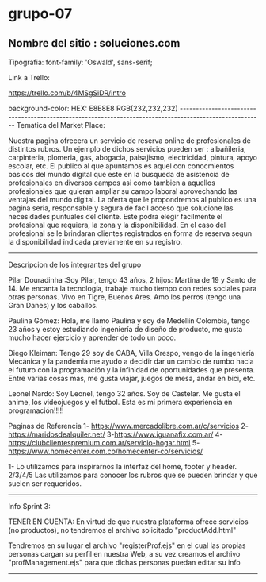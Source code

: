 # grupo-07

## Nombre del sitio : soluciones.com

Tipografia:
font-family: 'Oswald', sans-serif;

Link a Trello:

https://trello.com/b/4MSgSiDR/intro

 <link rel="preconnect" href="https://fonts.googleapis.com">
<link rel="preconnect" href="https://fonts.gstatic.com" crossorigin>
<link href="https://fonts.googleapis.com/css2?family=Oswald:wght@200&display=swap" rel="stylesheet">
background-color:
HEX: E8E8E8
RGB(232,232,232)
--------------------------------------------------------------------------------------------------------
Tematica del Market Place:

Nuestra pagina ofrecera un servicio de reserva online de profesionales de distintos rubros. Un ejemplo de dichos servicios pueden ser : albañileria, carpinteria, plomeria, gas, abogacia, paisajismo, electricidad, pintura, apoyo escolar, etc.
El publico al que apuntamos es aquel con conocmientos basicos del mundo digital que este en la busqueda de asistencia de profesionales en diversos campos asi como tambien a aquellos profesionales que quieran ampliar su campo laboral aprovechando las ventajas del mundo digital.
La oferta que le propondremos al publico es una pagina seria, responsable y segura de facil acceso que solucione las necesidades puntuales del cliente. Este podra elegir facilmente el profesional que requiera, la zona y la disponibilidad.
En el caso del profesional se le brindaran clientes registrados en forma de reserva segun la disponibilidad indicada previamente en su registro.

---

Descripcion de los integrantes del grupo

Pilar Douradinha :Soy Pilar, tengo 43 años, 2 hijos: Martina de 19 y Santo de 14. Me encanta la tecnología, trabaje mucho tiempo con redes sociales para otras personas.
Vivo en Tigre, Buenos Ares. Amo los perros (tengo una Gran Danes) y los caballos.

Paulina Gómez: Hola, me llamo Paulina y soy de Medellín Colombia, tengo 23 años y estoy estudiando ingeniería de diseño de producto, me gusta mucho hacer ejercicio y aprender de todo un poco.

Diego Kleiman: Tengo 29 soy de CABA, Villa Crespo, vengo de la ingeniería Mecánica y la pandemia me ayudo a decidir dar un cambio de rumbo hacia el futuro con la programación y la infinidad de oportunidades que presenta. Entre varias cosas mas, me gusta viajar, juegos de mesa, andar en bici, etc.

Leonel Nardo: Soy Leonel, tengo 32 años. Soy de Castelar. Me gusta el anime, los videojuegos y el futbol. Esta es mi primera experiencia en programación!!!!!

Paginas de Referencia
1- https://www.mercadolibre.com.ar/c/servicios
2- https://maridosdealquiler.net/
3-https://www.iguanafix.com.ar/
4-https://clubclientespremium.com.ar/servicio-hogar.html
5-https://www.homecenter.com.co/homecenter-co/servicios/

1- Lo utilizamos para inspirarnos la interfaz del home, footer y header.
2/3/4/5 Las utilizamos para conocer los rubros que se pueden brindar y que suelen ser requeridos.

---

Info Sprint 3:

TENER EN CUENTA:
En virtud de que nuestra plataforma ofrece servicios (no productos), no tendremos el archivo solicitado "productAdd.html"

Tendremos en su lugar el archivo "registerProf.ejs" en el cual las propias personas cargan su perfil en nuestra Web, a su vez creamos el archivo "profManagement.ejs" para que dichas personas puedan editar su info

---
